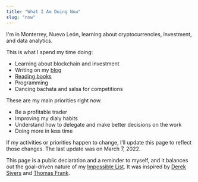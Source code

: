 ```yaml
---
title: "What I Am Doing Now"
slug: "now"
---
```


I'm in Monterrey, Nuevo León, learning about cryptocurrencies, investment, and data analytics.

This is what I spend my time doing:

- Learning about blockchain and investment
- Writing on my [blog](https://fercontreras.com)
- [Reading books](https://www.goodreads.com/fercreek)
- Programming
- Dancing bachata and salsa for competitions

These are my main priorities right now.

- Be a profitable trader
- Improving my dialy habits
- Understand how to delegate and make better decisions on the work
- Doing more in less time

If my activities or priorities happen to change, I’ll update this page to reflect those changes. The last update was on March 7, 2022.

This page is a public declaration and a reminder to myself, and it balances out the goal-driven nature of my [Impossible List](/now/). It was inspired by [Derek Sivers](https://sivers.org/now) and [Thomas Frank](https://collegeinfogeek.com/now/).
